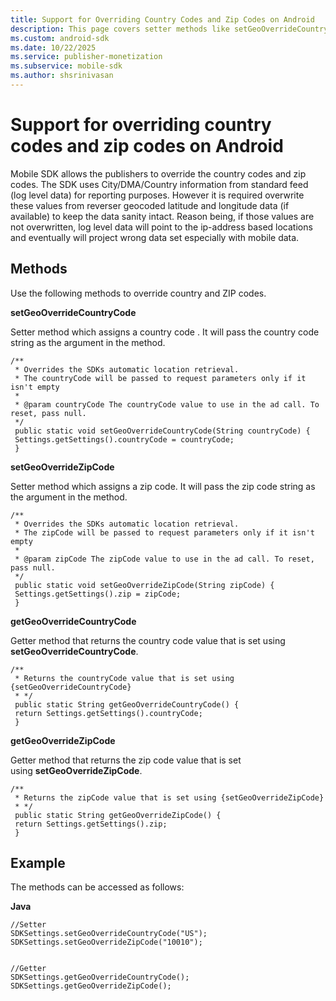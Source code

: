 ```yaml
---
title: Support for Overriding Country Codes and Zip Codes on Android
description: This page covers setter methods like setGeoOverrideCountryCode, setGeoOverrideZipCode and getter methods like getGeoOverrideCountryCode and getGeoOverrideZipCode which are used by publishers to override the country codes and zip codes.      
ms.custom: android-sdk
ms.date: 10/22/2025
ms.service: publisher-monetization
ms.subservice: mobile-sdk
ms.author: shsrinivasan
---
```



# Support for overriding country codes and zip codes on Android

Mobile SDK allows the publishers to override the country codes and zip codes. The SDK uses City/DMA/Country information from standard feed (log level data) for reporting purposes. However it is required overwrite these values from reverser geocoded latitude and longitude data (if available) to keep the data sanity intact. Reason being, if those values are not overwritten, log level data will point to the ip-address based locations and eventually will project wrong data set especially with mobile data.

## Methods

Use the following methods to override country and ZIP codes.

**setGeoOverrideCountryCode**

Setter method which assigns a country code . It will pass the country code string as the argument in the method.

``` 
/**
 * Overrides the SDKs automatic location retrieval.
 * The countryCode will be passed to request parameters only if it isn't empty
 *
 * @param countryCode The countryCode value to use in the ad call. To reset, pass null.
 */
 public static void setGeoOverrideCountryCode(String countryCode) {
 Settings.getSettings().countryCode = countryCode;
 }
```

**setGeoOverrideZipCode**

Setter method which assigns a zip code. It will pass the zip code string as the argument in the method.

``` 
/**
 * Overrides the SDKs automatic location retrieval.
 * The zipCode will be passed to request parameters only if it isn't empty
 *
 * @param zipCode The zipCode value to use in the ad call. To reset, pass null.
 */
 public static void setGeoOverrideZipCode(String zipCode) {
 Settings.getSettings().zip = zipCode;
 }
```

**getGeoOverrideCountryCode**

Getter method that returns the country code value that is set using **setGeoOverrideCountryCode**.

``` 
/**
 * Returns the countryCode value that is set using {setGeoOverrideCountryCode}
 * */
 public static String getGeoOverrideCountryCode() {
 return Settings.getSettings().countryCode;
 }
```

**getGeoOverrideZipCode**

Getter method that returns the zip code value that is set using **setGeoOverrideZipCode**.

``` 
/**
 * Returns the zipCode value that is set using {setGeoOverrideZipCode}
 * */
 public static String getGeoOverrideZipCode() {
 return Settings.getSettings().zip;
 }
```

## Example

The methods can be accessed as follows:

**Java**

``` 
//Setter
SDKSettings.setGeoOverrideCountryCode("US");
SDKSettings.setGeoOverrideZipCode("10010");
  
  
//Getter
SDKSettings.getGeoOverrideCountryCode();
SDKSettings.getGeoOverrideZipCode();
```
